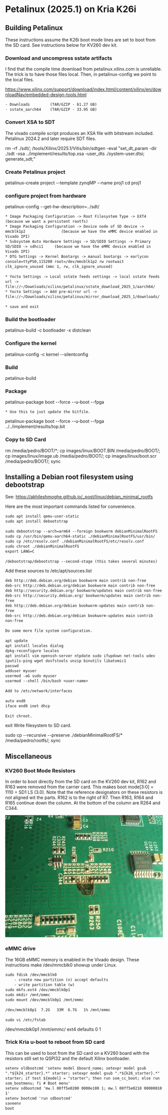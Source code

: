 
# Petalinux (2025.1) on Kria K26i

## Building Petalinux
These instructions assume the K26i boot mode lines are set to boot from the SD card. See instructions below for KV260 dev kit.

### Download and uncompress sstate artifacts
I find that the compile time download from petalinux.xilinx.com is unreliable. The trick is to have those files local. Then, in petalinux-config we point to the local files.

https://www.xilinx.com/support/download/index.html/content/xilinx/en/downloadNav/embedded-design-tools.html

    - Downloads         (TAR/GZIP - 61.27 GB) 
    - sstate_aarch64    (TAR/GZIP - 33.95 GB) 

### Convert XSA to SDT
The vivado compile script produces an XSA file with bitstream included. Petalinux 2024.2 and later require SDT files.

rm -rf ./sdt/; /tools/Xilinx/2025.1/Vitis/bin/sdtgen -eval "set_dt_param -dir ./sdt -xsa ../implement/results/top.xsa -user_dts ./system-user.dtsi; generate_sdt;"

### Create Petalinux project
petalinux-create project --template zynqMP --name proj1
cd proj1

### configure project from hardware
petalinux-config --get-hw-description=../sdt/

    * Image Packaging Configuration -> Root Filesystem Type -> EXT4                         (because we want a persistent rootfs)
    * Image Packaging Configuration -> Device node of SD device -> mmcblk1p2                (because we have the eMMC device enabled in Vivado IPI)
    * Subsystem Auto Hardware Settings -> SD/SDIO Settings -> Primary SD/SDIO -> sdhci1     (because we have the eMMC device enabled in Vivado IPI)
    * DTG Settings -> Kernel Bootargs -> manual bootargs -> earlycon console=ttyPS0,115200 root=/dev/mmcblk1p2 rw rootwait clk_ignore_unused (mmc 1, rw, clk_ignore_unused)

    * Yocto Settings -> Local sstate feeds settings -> local sstate feeds url ->    file://~/Downloads/xilinx/petalinux/sstate_download_2025_1/aarch64/
    * Yocto Settings -> Add pre-mirror url ->                                       file://~/Downloads/xilinx/petalinux/mirror_download_2025_1/downloads/

    * save and exit

### Build the bootloader
petalinux-build -c bootloader -x distclean

### Configure the kernel
petalinux-config -c kernel --silentconfig

### Build
petalinux-build

### Package 
petalinux-package boot --force --u-boot --fpga

    * Use this to just update the bitfile.

petalinux-package boot --force --u-boot --fpga ../../implement/results/top.bit

### Copy to SD Card
rm /media/pedro/BOOT/*; cp images/linux/BOOT.BIN /media/pedro/BOOT/; cp images/linux/image.ub /media/pedro/BOOT/; cp images/linux/boot.scr /media/pedro/BOOT/; sync


## Installing a Debian root filesystem using debootstrap
See: https://akhileshmoghe.github.io/_post/linux/debian_minimal_rootfs

Here are the most important commands listed for convenience. 

    sudo apt install qemu-user-static
    sudo apt install debootstrap

    sudo debootstrap --arch=arm64 --foreign bookworm debianMinimalRootFS
    sudo cp /usr/bin/qemu-aarch64-static ./debianMinimalRootFS/usr/bin/
    sudo cp /etc/resolv.conf ./debianMinimalRootFS/etc/resolv.conf
    sudo chroot ./debianMinimalRootFS
    export LANG=C

    /debootstrap/debootstrap --second-stage (this takes several minutes)

Add these sources to /etc/apt/sources.list

    deb http://deb.debian.org/debian bookworm main contrib non-free
    deb-src http://deb.debian.org/debian bookworm main contrib non-free
    deb http://security.debian.org/ bookworm/updates main contrib non-free
    deb-src http://security.debian.org/ bookworm/updates main contrib non-free
    deb http://deb.debian.org/debian bookworm-updates main contrib non-free
    deb-src http://deb.debian.org/debian bookworm-updates main contrib non-free

    Do some more file system configuration.

    apt update
    apt install locales dialog
    dpkg-reconfigure locales
    apt install vim openssh-server ntpdate sudo ifupdown net-tools udev iputils-ping wget dosfstools unzip binutils libatomic1
    passwd
    adduser myuser
    usermod -aG sudo myuser
    usermod --shell /bin/bash <user-name>

    Add to /etc/network/interfaces

    auto end0
    iface end0 inet dhcp

    Exit chroot.

exit
    Write filesystem to SD card.

sudo cp --recursive --preserve ./debianMinimalRootFS/* /media/pedro/rootfs/; sync


## Miscellaneous

### KV260 Boot Mode Resistors
In order to boot directly from the SD card on the KV260 dev kit, R162 and R163 were removed from the carrier card. This makes boot mode[3:0] = 1110 = SD1 LS (3.0).
Note that the reference designators on these resistors is not aligned wit the parts. R162 is to the right of R7. Then R163, R164 and R165 continue down the column. At the bottom of the column are R264 and C344.

![KV260 mode resistors](./mode_resistors.png)

### eMMC drive
The 16GB eMMC memory is enabled in the Vivado design.  These instructions make /dev/mmcblk0 showup under Linux.

    sudo fdisk /dev/mmcblk0
        - create new partition (n) accept defaults
        - write partition table (w)
    sudo mkfs.ext4 /dev/mmcblk0p1
    sudo mkdir /mnt/emmc
    sudo mount /dev/mmcblk0p1 /mnt/emmc

    /dev/mmcblk0p1  7.2G   33M  6.7G   1% /mnt/emmc

    sudo vi /etc/fstab

/dev/mmcblk0p1  /mnt/emmc/  ext4  defaults  0  1

### Trick Kria u-boot to reboot from SD card
This can be used to boot from the SD card on a KV260 board with the resistors still set to QSPI32 and the default Xilinx bootloader.

    setenv oldbootcmd 'setenv model $board_name; setexpr model gsub ".*${k24_starter}.*" starter; setexpr model gsub ".*${k26_starter}.*" starter; if test ${model} = "starter"; then run som_cc_boot; else run som_bootmenu; fi # Boot menu'
    setenv sdbootcmd 'mw.l 00ff5e0200 0000e100 1; mw.l 00ff5e0218 00000010 1'
    setenv bootcmd 'run sdbootcmd'
    saveenv
    boot


